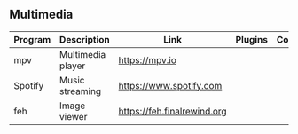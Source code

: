 ## Multimedia

| Program | Description | Link | Plugins | Comment |
| --- | --- | --- | --- | --- |
| mpv | Multimedia player | https://mpv.io |
| Spotify | Music streaming | https://www.spotify.com |
| feh | Image viewer | https://feh.finalrewind.org |


